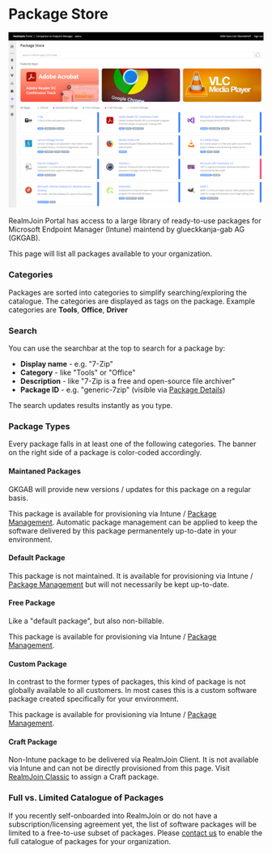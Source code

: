# Package Store

![Package Store Page](<../../.gitbook/assets/image (4) (1).png>)

RealmJoin Portal has access to a large library of ready-to-use packages for Microsoft Endpoint Manager (Intune) maintend by glueckkanja-gab AG (GKGAB).&#x20;

This page will list all packages available to your organization.

### Categories

Packages are sorted into categories to simplify searching/exploring the catalogue. The categories are displayed as tags on the package. Example categories are **Tools**, **Office**, **Driver**

### Search

You can use the searchbar at the top to search for a package by:&#x20;

* **Display name** - e.g. "7-Zip"
* **Category** - like "Tools" or "Office"
* **Description** - like "7-Zip is a free and open-source file archiver"
* **Package ID** - e.g. "generic-7zip" (visible via [Package Details](package-store-details.md))

The search updates results instantly as you type.

### Package Types

Every package falls in at least one of the following categories. The banner on the right side of a package is color-coded accordingly.

#### Maintaned Packages

GKGAB will provide new versions / updates for this package on a regular basis.&#x20;

This package is available for provisioning via Intune / [Package Management](../package-management/). Automatic package management can be applied to keep the software delivered by this package permanentely up-to-date in your environment.

#### Default Package

This package is not maintained. It is available for provisioning via Intune / [Package Management](../package-management/) but will not necessarily be kept up-to-date.

#### Free Package

Like a "default package", but also non-billable.

This package is available for provisioning via Intune / [Package Management](../package-management/).

#### Custom Package

In contrast to the former types of packages, this kind of package is not globally available to all customers. In most cases this is a custom software package created specifically for your environment.

This package is available for provisioning via Intune / [Package Management](../package-management/).

#### Craft Package

Non-Intune package to be delivered via RealmJoin Client. It is not available via Intune and can not be directly provisioned from this page. Visit [RealmJoin Classic](https://realmjoin-web.azurewebsites.net/home) to assign a Craft package.

### Full vs. Limited Catalogue of Packages

If you recently self-onboarded into RealmJoin or do not have a subscription/licensing agreement yet, the list of software packages will be limited to a free-to-use subset of packages. Please [contact us](../../support.md) to enable the full catalogue of packages for your organization.
